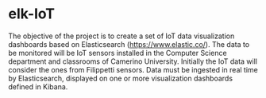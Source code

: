 # elk-IoT
The objective of the project is to create a set of IoT data visualization dashboards based on Elasticsearch (https://www.elastic.co/). The data to be monitored will be IoT sensors installed in the Computer Science department and classrooms of Camerino University. Initially the IoT data will consider the ones from Filippetti sensors. Data must be ingested in real time by Elasticsearch, displayed on one or more visualization dashboards defined in Kibana.  
